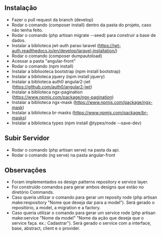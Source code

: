## Instalação

- Fazer o pull request da branch (develop)
- Rodar o comando (composer install) dentro da pasta do projeto, caso não tenha feito.
- Rodar o comando (php artisan migrate --seed) para construir a base de dados.
- Instalar a biblioteca jwt-auth parao laravel (https://jwt-auth.readthedocs.io/en/develop/laravel-installation/)
- Rodar o comando (composer dumpautoload)
- Acessar a pasta "angular-front"
- Rodar o comando (npm install)
- Instalar a bibliooteca bootstrap (npm install bootstrap)
- Instalar a biblioteca jquery (npm install jquery)
- Instalar a biblioteca auth0 angular2-jwt (https://github.com/auth0/angular2-jwt)
- Instalar a biblioteca ngx-pagination (https://www.npmjs.com/package/ngx-pagination)
- Instalar a biblioteca ngx-mask (https://www.npmjs.com/package/ngx-mask)
- Instalar a biblioteca br-masks (https://www.npmjs.com/package/br-masks)
- Instalar a biblioteca types (npm install @types/node --save-dev)

## Subir Servidor

- Rodar o comando (php artisan serve) na pasta da api.
- Rodar o comando (ng serve) na pasta angular-front

## Observações

- Foram implementados os design patterns repository e service layer.
- Foi construído comandos para gerar ambos designs que estão no diretório Commands.
- Caso queria utilizar o comando para gerar um reposity rode (php artisan make:respository "Nome que deseja dar para a model"). Será gerado o repositório, a model, a migration e a factory.
- Caso queria utilizar o comando para gerar um service rode (php artisan make:service "Nome da model" "Nome da ação que deseja que o service faça. ex.: Cadastrar"). Será gerado o service com a interface, base, abstract, client e o provider.

